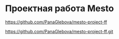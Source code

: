# Проектная работа Mesto

https://github.com/PanaGlebova/mesto-project-ff

https://github.com/PanaGlebova/mesto-project-ff.git
